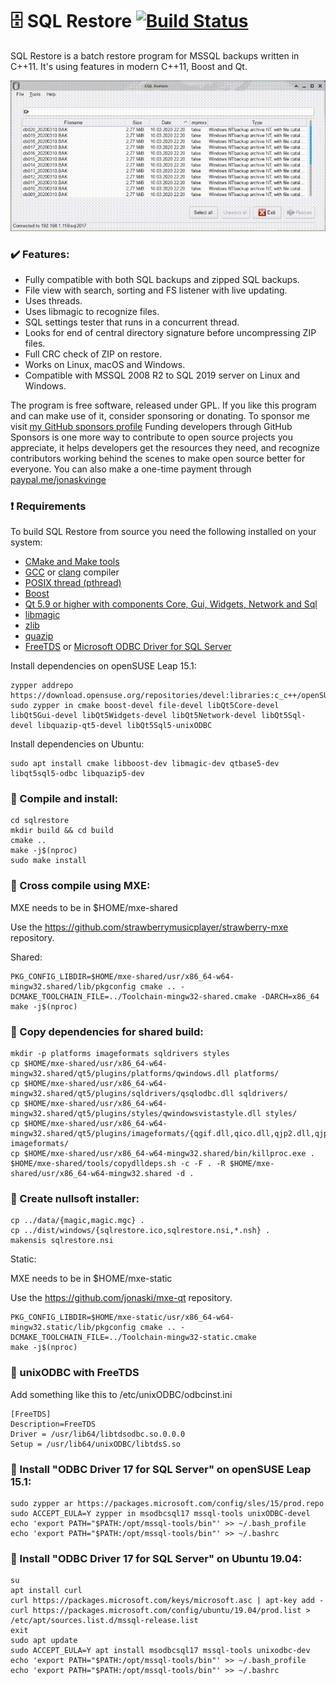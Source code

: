 :file_cabinet: SQL Restore [![Build Status](https://github.com/jonaski/sqlrestore/workflows/CI:%20Build%20Test/badge.svg)](https://github.com/jonaski/sqlrestore/actions)
========================

SQL Restore is a batch restore program for MSSQL backups written in C++11.
It's using features in modern C++11, Boost and Qt.

![Browse](https://raw.githubusercontent.com/jonaski/sqlrestore/master/data/pictures/sqlrestore.gif)

### :heavy_check_mark: Features:

* Fully compatible with both SQL backups and zipped SQL backups.
* File view with search, sorting and FS listener with live updating.
* Uses threads.
* Uses libmagic to recognize files.
* SQL settings tester that runs in a concurrent thread.
* Looks for end of central directory signature before uncompressing ZIP files.
* Full CRC check of ZIP on restore.
* Works on Linux, macOS and Windows.
* Compatible with MSSQL 2008 R2 to SQL 2019 server on Linux and Windows.

The program is free software, released under GPL. If you like this program and can make use of it, consider sponsoring or donating.
To sponsor me visit [my GitHub sponsors profile](https://github.com/sponsors/jonaski)
Funding developers through GitHub Sponsors is one more way to contribute to open source projects you appreciate, it helps developers get the resources they need, and recognize contributors working behind the scenes to make open source better for everyone.
You can also make a one-time payment through [paypal.me/jonaskvinge](https://paypal.me/jonaskvinge)

### :heavy_exclamation_mark: Requirements

To build SQL Restore from source you need the following installed on your system:

* [CMake and Make tools](https://cmake.org/)
* [GCC](https://gcc.gnu.org/) or [clang](https://clang.llvm.org/) compiler
* [POSIX thread (pthread)](http://www.yolinux.com/TUTORIALS/LinuxTutorialPosixThreads.html)
* [Boost](https://www.boost.org/)
* [Qt 5.9 or higher with components Core, Gui, Widgets, Network and Sql](https://www.qt.io/)
* [libmagic](http://darwinsys.com/file/)
* [zlib](https://www.zlib.net/)
* [quazip](https://github.com/stachenov/quazip)
* [FreeTDS](https://www.freetds.org/) or [Microsoft ODBC Driver for SQL Server](https://docs.microsoft.com/en-us/sql/connect/odbc/linux-mac/installing-the-microsoft-odbc-driver-for-sql-server)


Install dependencies on openSUSE Leap 15.1:

    zypper addrepo https://download.opensuse.org/repositories/devel:libraries:c_c++/openSUSE_Leap_15.1/devel:libraries:c_c++.repo
    sudo zypper in cmake boost-devel file-devel libQt5Core-devel libQt5Gui-devel libQt5Widgets-devel libQt5Network-devel libQt5Sql-devel libquazip-qt5-devel libQt5Sql5-unixODBC

Install dependencies on Ubuntu:

    sudo apt install cmake libboost-dev libmagic-dev qtbase5-dev libqt5sql5-odbc libquazip5-dev

### :wrench: Compile and install:

    cd sqlrestore
    mkdir build && cd build
    cmake ..
    make -j$(nproc)
    sudo make install

### :wrench: Cross compile using MXE:

MXE needs to be in $HOME/mxe-shared

Use the https://github.com/strawberrymusicplayer/strawberry-mxe repository.

Shared:

    PKG_CONFIG_LIBDIR=$HOME/mxe-shared/usr/x86_64-w64-mingw32.shared/lib/pkgconfig cmake .. -DCMAKE_TOOLCHAIN_FILE=../Toolchain-mingw32-shared.cmake -DARCH=x86_64
    make -j$(nproc)

### :open_file_folder: Copy dependencies for shared build:

    mkdir -p platforms imageformats sqldrivers styles
    cp $HOME/mxe-shared/usr/x86_64-w64-mingw32.shared/qt5/plugins/platforms/qwindows.dll platforms/
    cp $HOME/mxe-shared/usr/x86_64-w64-mingw32.shared/qt5/plugins/sqldrivers/qsqlodbc.dll sqldrivers/
    cp $HOME/mxe-shared/usr/x86_64-w64-mingw32.shared/qt5/plugins/styles/qwindowsvistastyle.dll styles/
    cp $HOME/mxe-shared/usr/x86_64-w64-mingw32.shared/qt5/plugins/imageformats/{qgif.dll,qico.dll,qjp2.dll,qjpeg.dll,qsvg.dll,qtiff.dll} imageformats/
    cp $HOME/mxe-shared/usr/x86_64-w64-mingw32.shared/bin/killproc.exe .
    $HOME/mxe-shared/tools/copydlldeps.sh -c -F . -R $HOME/mxe-shared/usr/x86_64-w64-mingw32.shared -d .

### :floppy_disk: Create nullsoft installer:

    cp ../data/{magic,magic.mgc} .
    cp ../dist/windows/{sqlrestore.ico,sqlrestore.nsi,*.nsh} .
    makensis sqlrestore.nsi

Static:

MXE needs to be in $HOME/mxe-static

Use the https://github.com/jonaski/mxe-qt repository.

    PKG_CONFIG_LIBDIR=$HOME/mxe-static/usr/x86_64-w64-mingw32.static/lib/pkgconfig cmake .. -DCMAKE_TOOLCHAIN_FILE=../Toolchain-mingw32-static.cmake
    make -j$(nproc)

### :penguin: unixODBC with FreeTDS

Add something like this to /etc/unixODBC/odbcinst.ini

    [FreeTDS]
    Description=FreeTDS
    Driver = /usr/lib64/libtdsodbc.so.0.0.0
    Setup = /usr/lib64/unixODBC/libtdsS.so

### :penguin: Install "ODBC Driver 17 for SQL Server" on openSUSE Leap 15.1:

    sudo zypper ar https://packages.microsoft.com/config/sles/15/prod.repo
    sudo ACCEPT_EULA=Y zypper in msodbcsql17 mssql-tools unixODBC-devel
    echo 'export PATH="$PATH:/opt/mssql-tools/bin"' >> ~/.bash_profile
    echo 'export PATH="$PATH:/opt/mssql-tools/bin"' >> ~/.bashrc

### :penguin: Install "ODBC Driver 17 for SQL Server" on Ubuntu 19.04:

    su
    apt install curl
    curl https://packages.microsoft.com/keys/microsoft.asc | apt-key add -
    curl https://packages.microsoft.com/config/ubuntu/19.04/prod.list > /etc/apt/sources.list.d/mssql-release.list
    exit
    sudo apt update
    sudo ACCEPT_EULA=Y apt install msodbcsql17 mssql-tools unixodbc-dev
    echo 'export PATH="$PATH:/opt/mssql-tools/bin"' >> ~/.bash_profile
    echo 'export PATH="$PATH:/opt/mssql-tools/bin"' >> ~/.bashrc
